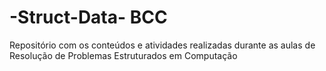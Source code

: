 # -Struct-Data- BCC
Repositório com os conteúdos e atividades realizadas durante as aulas de Resolução de Problemas Estruturados em Computação
